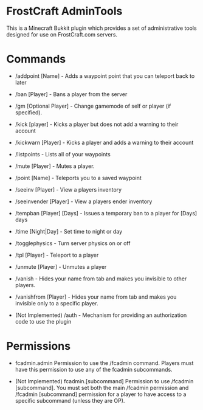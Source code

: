FrostCraft AdminTools
=================
This is a Minecraft Bukkit plugin which provides a set of administrative tools designed for use on FrostCraft.com servers.

Commands
=================
* /addpoint [Name] - Adds a waypoint point that you can teleport back to later
* /ban [Player] - Bans a player from the server
* /gm [Optional Player] - Change gamemode of self or player (if specified).
* /kick [player] - Kicks a player but does not add a warning to their account
* /kickwarn [Player] - Kicks a player and adds a warning to their account
* /listpoints - Lists all of your waypoints
* /mute [Player] - Mutes a player.
* /point [Name] - Teleports you to a saved waypoint
* /seeinv [Player] - View a players inventory
* /seeinvender [Player] - View a players ender inventory
* /tempban [Player] [Days] - Issues a temporary ban to a player for [Days] days
* /time [Night|Day] - Set time to night or day
* /togglephysics - Turn server physics on or off
* /tpl [Player] - Teleport to a player
* /unmute [Player] - Unmutes a player
* /vanish - Hides your name from tab and makes you invisible to other players.
* /vanishfrom [Player] - Hides your name from tab and makes you invisible only to a specific player.

* (Not Implemented) /auth - Mechanism for providing an authorization code to use the plugin

Permissions
=================
* fcadmin.admin Permission to use the /fcadmin command. Players must have this permission to use any of the fcadmin subcommands.

* (Not Implemented) fcadmin.[subcommand] Permission to use /fcadmin [subcommand]. You must set both the main /fcadmin permission and /fcadmin [subcommand] permission for a player to have access to a specific subcommand (unless they are OP).












